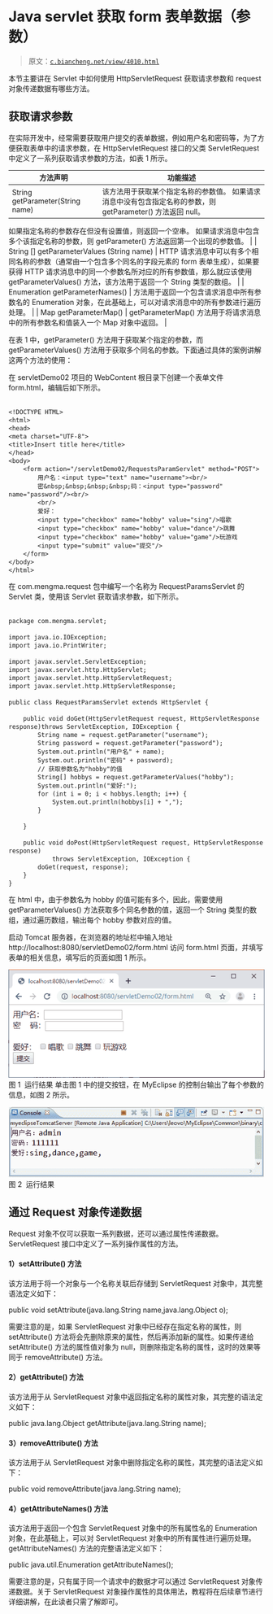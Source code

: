 # Java servlet 获取 form 表单数据（参数）

> 原文：[`c.biancheng.net/view/4010.html`](http://c.biancheng.net/view/4010.html)

本节主要讲在 Servlet 中如何使用 HttpServletRequest 获取请求参数和 request 对象传递数据有哪些方法。

## 获取请求参数

在实际开发中，经常需要获取用户提交的表单数据，例如用户名和密码等，为了方便获取表单中的请求参数，在 HttpServletRequest 接口的父类 ServletRequest 中定义了一系列获取请求参数的方法，如表 1 所示。

| 方法声明 | 功能描述 |
| --- | --- |
| String getParameter(String name) | 该方法用于获取某个指定名称的参数值。 如果请求消息中没有包含指定名称的参数，则 getParameter() 方法返回 null。
如果指定名称的参数存在但没有设置值，则返回一个空串。
如果请求消息中包含多个该指定名称的参数，则 getParameter() 方法返回第一个出现的参数值。 |
|  String [] getParameterValues (String name) | HTTP 请求消息中可以有多个相同名称的参数（通常由一个包含多个同名的字段元素的 form 表单生成），如果要获得 HTTP 请求消息中的同一个参数名所对应的所有参数值，那么就应该使用 getParameterValues() 方法，该方法用于返回一个 String 类型的数组。 |
| Enumeration getParameterNames() | 方法用于返回一个包含请求消息中所有参数名的 Enumeration 对象，在此基础上，可以对请求消息中的所有参数进行遍历处理。 |
| Map getParameterMap() | getParameterMap() 方法用于将请求消息中的所有参数名和值装入一个 Map 对象中返回。 |

在表 1 中，getParameter() 方法用于获取某个指定的参数，而 getParameterValues() 方法用于获取多个同名的参数。下面通过具体的案例讲解这两个方法的使用：

在 servletDemo02 项目的 WebContent 根目录下创建一个表单文件 form.html，编辑后如下所示。

```

<!DOCTYPE HTML>
<html>
<head>
<meta charset="UTF-8">
<title>Insert title here</title>
</head>
<body>
    <form action="/servletDemo02/RequestsParamServlet" method="POST">
        用户名：<input type="text" name="username"><br/>
        密&nbsp;&nbsp;&nbsp;&nbsp;码：<input type="password" name="password"/><br/>
        <br/>
        爱好：
        <input type="checkbox" name="hobby" value="sing"/>唱歌
        <input type="checkbox" name="hobby" value="dance"/>跳舞
        <input type="checkbox" name="hobby" value="game"/>玩游戏
        <input type="submit" value="提交"/>
    </form>
</body>
</html>
```

在 com.mengma.request 包中编写一个名称为 RequestParamsServlet 的 Servlet 类，使用该 Servlet 获取请求参数，如下所示。

```

package com.mengma.servlet;

import java.io.IOException;
import java.io.PrintWriter;

import javax.servlet.ServletException;
import javax.servlet.http.HttpServlet;
import javax.servlet.http.HttpServletRequest;
import javax.servlet.http.HttpServletResponse;

public class RequestParamsServlet extends HttpServlet {

    public void doGet(HttpServletRequest request, HttpServletResponse response)throws ServletException, IOException {
        String name = request.getParameter("username");
        String password = request.getParameter("password");
        System.out.println("用户名" + name);
        System.out.println("密码" + password);
        // 获取参数名为"hobby"的值
        String[] hobbys = request.getParameterValues("hobby");
        System.out.println("爱好:");
        for (int i = 0; i < hobbys.length; i++) {
            System.out.println(hobbys[i] + ",");
        }

    }

    public void doPost(HttpServletRequest request, HttpServletResponse response)
            throws ServletException, IOException {
        doGet(request, response);
    }
}
```

在 html 中，由于参数名为 hobby 的值可能有多个，因此，需要使用 getParameterValues() 方法获取多个同名参数的值，返回一个 String 类型的数组，通过遍历数组，输出每个 hobby 参数对应的值。

启动 Tomcat 服务器，在浏览器的地址栏中输入地址 http://localhost:8080/servletDemo02/form.html 访问 form.html 页面，并填写表单的相关信息，填写后的页面如图 1 所示。

![运行结果](img/8aae22d30131abafb47ec871979459c9.png)
图 1  运行结果
单击图 1 中的提交按钮，在 MyEclipse 的控制台输出了每个参数的信息，如图 2 所示。

![运行结果](img/eecd2e7d4785b5bfd75b2ee5e1938960.png)
图 2  运行结果

## 通过 Request 对象传递数据

Request 对象不仅可以获取一系列数据，还可以通过属性传递数据。ServletRequest 接口中定义了一系列操作属性的方法。

#### 1）setAttribute() 方法

该方法用于将一个对象与一个名称关联后存储到 ServletRequest 对象中，其完整语法定义如下：

public void setAttribute(java.lang.String name,java.lang.Object o);

需要注意的是，如果 ServletRequest 对象中已经存在指定名称的属性，则 setAttribute() 方法将会先删除原来的属性，然后再添加新的属性。如果传递给 setAttribute() 方法的属性值对象为 null，则删除指定名称的属性，这时的效果等同于 removeAttribute() 方法。

#### 2）getAttribute() 方法

该方法用于从 ServletRequest 对象中返回指定名称的属性对象，其完整的语法定义如下：

public java.lang.Object getAttribute(java.lang.String name);

#### 3）removeAttribute() 方法

该方法用于从 ServletRequest 对象中删除指定名称的属性，其完整的语法定义如下：

public void removeAttribute(java.lang.String name);

#### 4）getAttributeNames() 方法

该方法用于返回一个包含 ServletRequest 对象中的所有属性名的 Enumeration 对象，在此基础上，可以对 ServletRequest 对象中的所有属性进行遍历处理。getAttributeNames() 方法的完整语法定义如下：

public java.util.Enumeration getAttributeNames();

需要注意的是，只有属于同一个请求中的数据才可以通过 ServletRequest 对象传递数据。关于 ServletRequest 对象操作属性的具体用法，教程将在后续章节进行详细讲解，在此读者只需了解即可。